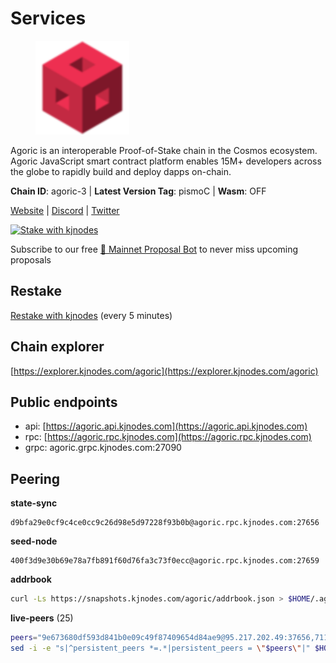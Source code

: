 # Services

<figure><img src="https://raw.githubusercontent.com/kj89/cosmos-images/main/logos/agoric.png" width="150" alt=""><figcaption></figcaption></figure>

Agoric is an interoperable Proof-of-Stake chain in the Cosmos ecosystem.  Agoric JavaScript smart contract platform enables 15M+ developers across the  globe to rapidly build and deploy dapps on-chain.

**Chain ID**: agoric-3 | **Latest Version Tag**: pismoC | **Wasm**: OFF

[Website](https://agoric.com) | [Discord](https://discord.com/invite/qDW8DRes4s) | [Twitter](https://twitter.com/agoric)

[![Stake with kjnodes](https://i.ibb.co/cr44Q8j/button-stake-with-kjnodes.png)](https://restake.app/agoric/agoricvaloper1ku5sm2twlsywdrp4wz3kfwgyrtqtp0lpr3nvk8)

Subscribe to our free [🤖 Mainnet Proposal Bot](https://t.me/kjnodes_proposal_bot) to never miss upcoming proposals

## Restake

[Restake with kjnodes](https://restake.app/agoric/agoricvaloper1ku5sm2twlsywdrp4wz3kfwgyrtqtp0lpr3nvk8) (every 5 minutes)
## Chain explorer
[https://explorer.kjnodes.com/agoric](https://explorer.kjnodes.com/agoric)

## Public endpoints

* api: [https://agoric.api.kjnodes.com](https://agoric.api.kjnodes.com)
* rpc: [https://agoric.rpc.kjnodes.com](https://agoric.rpc.kjnodes.com)
* grpc: agoric.grpc.kjnodes.com:27090

## Peering

**state-sync**

```text
d9bfa29e0cf9c4ce0cc9c26d98e5d97228f93b0b@agoric.rpc.kjnodes.com:27656
```

**seed-node**

```text
400f3d9e30b69e78a7fb891f60d76fa3c73f0ecc@agoric.rpc.kjnodes.com:27659
```

**addrbook**
```bash
curl -Ls https://snapshots.kjnodes.com/agoric/addrbook.json > $HOME/.agoric/config/addrbook.json
```

**live-peers** (25)
```bash
peers="9e673680df593d841b0e09c49f87409654d84ae9@95.217.202.49:37656,711f6f36a6ec3924b6d721de6adce604092e59f2@116.202.226.169:26656,0464c8dded70d01f5ab50a8d6047a6b27ddf2ccd@84.244.95.232:26656,f1966845bebd30816f18635a20b86e6781211616@95.111.253.200:26656,cccbc2151821e498e03a3a3df9115618571262a7@35.215.1.238:26656,d9bfa29e0cf9c4ce0cc9c26d98e5d97228f93b0b@65.109.88.38:27656,0f642db2770d4dd3e0d030b2f14f1365e40f3b38@82.100.58.101:26657,ca4c3b9d0cf78d934a3b972c328db2e4a9a66c42@64.32.40.114:26656,00dc1964683a005274c39d3f347e83a5651dd923@65.21.127.159:26656,c041ac25e8d0f34b453ebdbae00e72cad4bd7fd1@3.1.218.117:26656,a38a30c1dd31f63be2befd40b82964b215c3c288@165.22.251.28:26656,63bd6649f80362ce513027d99ef32c826fdbd259@45.9.62.136:26656,f095bb53006ebddcbbf29c8df70dddcba6419e36@142.93.145.13:26656,0837c0dac0bb15e79e64207bb0fa5a9a6fa42ad4@178.62.116.62:26656,ebc272824924ea1a27ea3183dd0b9ba713494f83@195.3.220.135:27106,d56af8cb0716909f9b804e7dec8c1d34ae4eed16@65.108.142.81:26676,37933cb8069e22554e454294d529eddb0fdae145@52.56.185.212:26656,6ba72731d54ded6d012fa7b02ae46e0c214b1e07@5.75.230.116:26656,9ed68bef54712b46713ac755ab7a6e7ad30694ef@192.99.44.79:14456,f1dd558962acacb3e8337c8d9d66403ded09b0a2@88.99.217.85:26656,aede0d57cd77051cf1270675fa770c22e8074501@64.32.40.134:26656,ee236040d06e78d70c3f34722407857615b1a755@34.27.188.155:26656,c6adb305df39c7b97362caec01bbca2e635e616f@34.27.45.204:26656,3a2a243c62bf6df0946870ae2e185d5d4c784e64@34.28.102.95:26656,506f9bca6ce2f29a2556427f90693a8ee1b100ff@178.128.238.183:26060"
sed -i -e "s|^persistent_peers *=.*|persistent_peers = \"$peers\"|" $HOME/.agoric/config/config.toml
```
